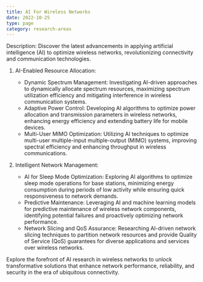 ```yaml
---
title: AI For Wireless Networks
date: 2022-10-25
type: page
category: research-areas
---
```


Description:
Discover the latest advancements in applying artificial intelligence (AI) to optimize wireless networks, revolutionizing connectivity and communication technologies.

1. AI-Enabled Resource Allocation:
   - Dynamic Spectrum Management: Investigating AI-driven approaches to dynamically allocate spectrum resources, maximizing spectrum utilization efficiency and mitigating interference in wireless communication systems.
   - Adaptive Power Control: Developing AI algorithms to optimize power allocation and transmission parameters in wireless networks, enhancing energy efficiency and extending battery life for mobile devices.
   - Multi-User MIMO Optimization: Utilizing AI techniques to optimize multi-user multiple-input multiple-output (MIMO) systems, improving spectral efficiency and enhancing throughput in wireless communications.

2. Intelligent Network Management:
   - AI for Sleep Mode Optimization: Exploring AI algorithms to optimize sleep mode operations for base stations, minimizing energy consumption during periods of low activity while ensuring quick responsiveness to network demands.
   - Predictive Maintenance: Leveraging AI and machine learning models for predictive maintenance of wireless network components, identifying potential failures and proactively optimizing network performance.
   - Network Slicing and QoS Assurance: Researching AI-driven network slicing techniques to partition network resources and provide Quality of Service (QoS) guarantees for diverse applications and services over wireless networks.
   


Explore the forefront of AI research in wireless networks to unlock transformative solutions that enhance network performance, reliability, and security in the era of ubiquitous connectivity.


 
<!--more-->


